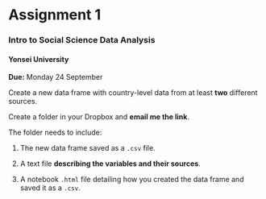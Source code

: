 # Assignment 1
### Intro to Social Science Data Analysis 
#### Yonsei University

**Due:** Monday 24 September

Create a new data frame with country-level data from at least **two** different sources.

Create a folder in your Dropbox and **email me the link**.

The folder needs to include:

1. The new data frame saved as a `.csv` file.

2. A text file **describing the variables and their sources**.

3. A notebook `.html` file detailing how you created the data frame and saved it as a `.csv`.
